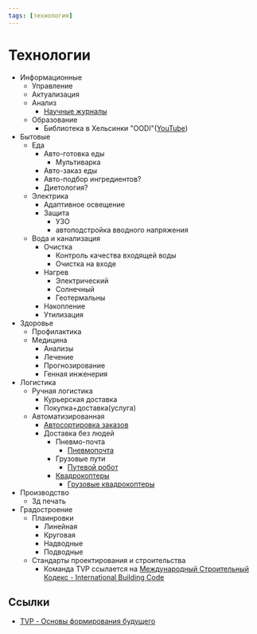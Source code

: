 ```yaml
---
tags: [технология]
---
```

# Технологии

- Информационные
  - Управление
  - Актуализация
  - Анализ
    - [Научные журналы](%D0%9D%D0%B0%D1%83%D1%87%D0%BD%D1%8B%D0%B5%20%D0%B6%D1%83%D1%80%D0%BD%D0%B0%D0%BB%D1%8B.md)
  - Образование
    - Библиотека в Хельсинки "OODI"([YouTube](https://www.youtube.com/watch?v=H6dvrtWrKzw))
- Бытовые
  - Еда
    - Авто-готовка еды
      - Мультиварка
    - Авто-заказ еды
    - Авто-подбор ингредиентов?
    - Диетология?
  - Электрика
    - Адаптивное освещение
    - Защита
      - УЗО
      - автоподстройка вводного напряжения
  - Вода и канализация
    - Очистка
      - Контроль качества входящей воды
      - Очистка на входе
    - Нагрев
      - Электрический
      - Солнечный
      - Геотермальны
    - Накопление
    - Утилизация
- Здоровье
  - Профилактика
  - Медицина
    - Анализы
    - Лечение
    - Прогнозирование
    - Генная инженерия
- Логистика
  - Ручная логистика
    - Курьерская доставка
    - Покупка+доставка(услуга)
  - Автоматизированная
    - [Автосортировка заказов](%D0%90%D0%B2%D1%82%D0%BE%D1%81%D0%BE%D1%80%D1%82%D0%B8%D1%80%D0%BE%D0%B2%D0%BA%D0%B0%20%D0%B7%D0%B0%D0%BA%D0%B0%D0%B7%D0%BE%D0%B2.md)
    - Доставка без людей
      - Пневмо-почта
        - [Пневмопочта](%D0%9F%D0%BD%D0%B5%D0%B2%D0%BC%D0%BE%D0%BF%D0%BE%D1%87%D1%82%D0%B0.md)
      - Грузовые пути
        - [Путевой робот](%D0%9F%D1%83%D1%82%D0%B5%D0%B2%D0%BE%D0%B9%20%D1%80%D0%BE%D0%B1%D0%BE%D1%82.md)
      - [Квадрокоптеры](%D0%9A%D0%B2%D0%B0%D0%B4%D1%80%D0%BE%D0%BA%D0%BE%D0%BF%D1%82%D0%B5%D1%80%D1%8B.md)
        - [Грузовые квадрокоптеры](%D0%9A%D0%B2%D0%B0%D0%B4%D1%80%D0%BE%D0%BA%D0%BE%D0%BF%D1%82%D0%B5%D1%80%D1%8B#%D0%93%D1%80%D1%83%D0%B7%D0%BE%D0%B2%D1%8B%D0%B5%20%D0%BA%D0%B2%D0%B0%D0%B4%D1%80%D0%BE%D0%BA%D0%BE%D0%BF%D1%82%D0%B5%D1%80%D1%8B.md)
- Производство
  - 3д печать
- Градостроение
  - Плаинровки
    - Линейная
    - Круговая
    - Надводные
    - Подводные
  - Стандарты проектирования и строительства
    - Команда TVP ссылается на [Международный Строительный Кодекс - International Building Code](https://context.reverso.net/translation/english-russian/international+building+code)

## Ссылки

- [TVP - Основы формирования будущего](TVP%20-%20%D0%9E%D1%81%D0%BD%D0%BE%D0%B2%D1%8B%20%D1%84%D0%BE%D1%80%D0%BC%D0%B8%D1%80%D0%BE%D0%B2%D0%B0%D0%BD%D0%B8%D1%8F%20%D0%B1%D1%83%D0%B4%D1%83%D1%89%D0%B5%D0%B3%D0%BE.md)
